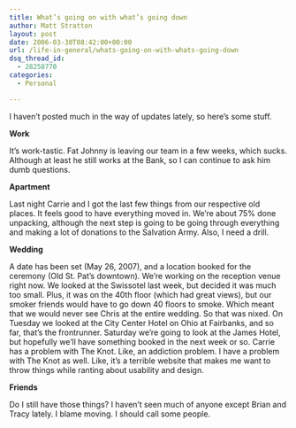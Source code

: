 ```yaml
---
title: What’s going on with what’s going down
author: Matt Stratton
layout: post
date: 2006-03-30T08:42:00+00:00
url: /life-in-general/whats-going-on-with-whats-going-down
dsq_thread_id:
  - 28258770
categories:
  - Personal

---
```

I haven&#8217;t posted much in the way of updates lately, so here&#8217;s some stuff.

**Work**
  
It&#8217;s work-tastic. Fat Johnny is leaving our team in a few weeks, which sucks. Although at least he still works at the Bank, so I can continue to ask him dumb questions.

**Apartment**
  
Last night Carrie and I got the last few things from our respective old places. It feels good to have everything moved in. We&#8217;re about 75% done unpacking, although the next step is going to be going through everything and making a lot of donations to the Salvation Army. Also, I need a drill.

**Wedding**
  
A date has been set (May 26, 2007), and a location booked for the ceremony (Old St. Pat&#8217;s downtown). We&#8217;re working on the reception venue right now. We looked at the Swissotel last week, but decided it was much too small. Plus, it was on the 40th floor (which had great views), but our smoker friends would have to go down 40 floors to smoke. Which meant that we would never see Chris at the entire wedding. So that was nixed. On Tuesday we looked at the City Center Hotel on Ohio at Fairbanks, and so far, that&#8217;s the frontrunner. Saturday we&#8217;re going to look at the James Hotel, but hopefully we&#8217;ll have something booked in the next week or so. Carrie has a problem with The Knot. Like, an addiction problem. I have a problem with The Knot as well. Like, it&#8217;s a terrible website that makes me want to throw things while ranting about usability and design.

**Friends**
  
Do I still have those things? I haven&#8217;t seen much of anyone except Brian and Tracy lately. I blame moving. I should call some people.